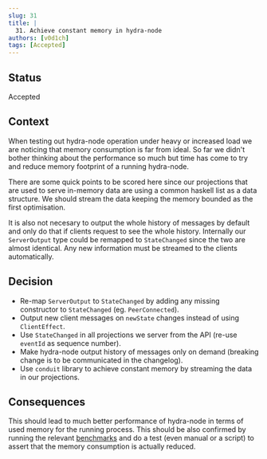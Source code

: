 ```yaml
---
slug: 31
title: |
  31. Achieve constant memory in hydra-node
authors: [v0d1ch]
tags: [Accepted]
---
```


## Status

Accepted

## Context

When testing out hydra-node operation under heavy or increased load we are
noticing that memory consumption is far from ideal. So far we didn't bother
thinking about the performance so much but time has come to try and reduce
memory footprint of a running hydra-node.

There are some quick points to be scored here since our projections that are
used to serve in-memory data are using a common haskell list as a data
structure. We should stream the data keeping the memory bounded as the first
optimisation.

It is also not necesary to output the whole history of messages by default and
only do that if clients request to see the whole history. Internally our
`ServerOutput` type could be remapped to `StateChanged` since the two are
almost identical. Any new information must be streamed to the clients
automatically.

## Decision

- Re-map `ServerOutput` to `StateChanged` by adding any missing constructor to `StateChanged` (eg. `PeerConnected`).
- Output new client messages on `newState` changes instead of using `ClientEffect`.
- Use `StateChanged` in all projections we server from the API (re-use `eventId` as sequence number).
- Make hydra-node output history of messages only on demand (breaking change is to be communicated in the changelog).
- Use `conduit` library to achieve constant memory by streaming the data in our projections.

## Consequences

This should lead to much better performance of hydra-node in terms of used
memory for the running process. This should be also confirmed by running the
relevant [benchmarks](https://github.com/cardano-scaling/hydra/issues/1724) and
do a test (even manual or a script) to assert that the memory consumption is
actually reduced.
